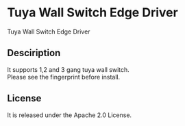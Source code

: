 # Tuya Wall Switch Edge Driver
Tuya Wall Switch Edge Driver

## Desciription
It supports 1,2 and 3 gang tuya wall switch.  
Please see the fingerprint before install.

## License
It is released under the Apache 2.0 License.